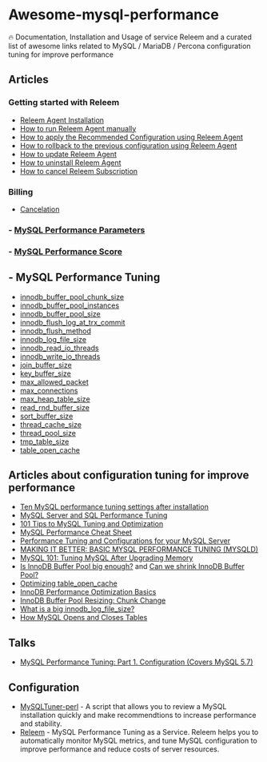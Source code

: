 # Awesome-mysql-performance
🔥 Documentation, Installation and Usage of service Releem and a curated list of awesome links related to MySQL / MariaDB / Percona configuration tuning for improve performance

## Articles

### Getting started with Releem

- [Releem Agent Installation](https://releem.com/docs/getstarted#rec341571004)
- [How to run Releem Agent manually](https://releem.com/docs/getstarted#rec341573251)
- [How to apply the Recommended Configuration using Releem Agent](https://releem.com/docs/getstarted#rec401158663)
- [How to rollback to the previous configuration using Releem Agent](https://releem.com/docs/getstarted#rec491019923)
- [How to update Releem Agent](https://releem.com/docs/getstarted#rec418477345)
- [How to uninstall Releem Agent](https://releem.com/docs/getstarted#rec418477345)
- [How to cancel Releem Subscription](https://releem.com/docs/getstarted#rec428397985)

### Billing

- [Cancelation](https://releem.com/docs/getstarted#rec428397985)

### - [MySQL Performance Parameters](https://releem.com/docs/mysql-performance-parameters)

### - [MySQL Performance Score](https://releem.com/docs/mysql-performance-score)

## - MySQL Performance Tuning

- [innodb_buffer_pool_chunk_size](https://releem.com/docs/mysql-performance-tuning/innodb_buffer_pool_chunk_size)
- [innodb_buffer_pool_instances](https://releem.com/docs/mysql-performance-tuning/innodb_buffer_pool_instances)
- [innodb_buffer_pool_size](https://releem.com/docs/mysql-performance-tuning/innodb_buffer_pool_size)
- [innodb_flush_log_at_trx_commit](https://releem.com/docs/mysql-performance-tuning/innodb_flush_log_at_trx_commit)
- [innodb_flush_method](https://releem.com/docs/mysql-performance-tuning/innodb_flush_method)
- [innodb_log_file_size](https://releem.com/docs/mysql-performance-tuning/innodb_log_file_size)
- [innodb_read_io_threads](https://releem.com/docs/mysql-performance-tuning/innodb_read_io_threads)
- [innodb_write_io_threads](https://releem.com/docs/mysql-performance-tuning/innodb_write_io_threads)
- [join_buffer_size](https://releem.com/docs/mysql-performance-tuning/join_buffer_size)
- [key_buffer_size](https://releem.com/docs/mysql-performance-tuning/key_buffer_size)
- [max_allowed_packet](https://releem.com/docs/mysql-performance-tuning/max_allowed_packet)
- [max_connections](https://releem.com/docs/mysql-performance-tuning/max_connections)
- [max_heap_table_size](https://releem.com/docs/mysql-performance-tuning/max_heap_table_size)
- [read_rnd_buffer_size](https://releem.com/docs/mysql-performance-tuning/read_rnd_buffer_size)
- [sort_buffer_size](https://releem.com/docs/mysql-performance-tuning/sort_buffer_size)
- [thread_cache_size](https://releem.com/docs/mysql-performance-tuning/thread_cache_size)
- [thread_pool_size](https://releem.com/docs/mysql-performance-tuning/thread_pool_size)
- [tmp_table_size](https://releem.com/docs/mysql-performance-tuning/tmp_table_size)
- [table_open_cache](https://releem.com/docs/mysql-performance-tuning/table_open_cache)

## Articles about configuration tuning for improve performance

- [Ten MySQL performance tuning settings after installation](https://www.percona.com/blog/2014/01/28/10-mysql-performance-tuning-settings-after-installation/)
- [MySQL Server and SQL Performance Tuning](https://www.oracle.com/technetwork/community/developer-day/mysql-performance-tuning-403029.pdf)
- [101 Tips to MySQL Tuning and Optimization](https://www.monitis.com/blog/101-tips-to-mysql-tuning-and-optimization/)
- [MySQL Performance Cheat Sheet](https://severalnines.com/database-blog/mysql-performance-cheat-sheet)
- [Performance Tuning and Configurations for your MySQL Server](https://www.universalclass.com/articles/computers/performance-tuning-and-configurations-for-your-mysql-server.htm)
- [MAKING IT BETTER: BASIC MYSQL PERFORMANCE TUNING (MYSQLD)](https://mediatemple.net/community/products/dv/204404044/making-it-better%3A-basic-mysql-performance-tuning-(mysqld))
- [MySQL 101: Tuning MySQL After Upgrading Memory](https://www.percona.com/blog/2020/09/30/mysql-101-tuning-mysql-after-upgrading-memory/)
- [Is InnoDB Buffer Pool big enough?](https://vettabase.com/blog/is-innodb-buffer-pool-big-enough/) and [Can we shrink InnoDB Buffer Pool?](https://vettabase.com/blog/can-we-shrink-innodb-buffer-pool/)
- [Optimizing table_open_cache](https://mariadb.com/kb/en/optimizing-table_open_cache/#:~:text=This%20improves%20performance%2C%20although%20it,any%20one%20table%20cache%20instance.&text=If%20the%20number%20of%20opened,at%20increasing%20the%20table_open_cache%20value.)
- [InnoDB Performance Optimization Basics](https://www.percona.com/blog/2013/09/20/innodb-performance-optimization-basics-updated/)
- [InnoDB Buffer Pool Resizing: Chunk Change](https://www.percona.com/blog/2018/06/19/chunk-change-innodb-buffer-pool-resizing/)
- [What is a big innodb_log_file_size?](https://www.percona.com/blog/2016/05/31/what-is-a-big-innodb_log_file_size/)
- [How MySQL Opens and Closes Tables](https://dev.mysql.com/doc/refman/5.7/en/table-cache.html)

## Talks

- [MySQL Performance Tuning: Part 1. Configuration (Covers MySQL 5.7)](https://www.youtube.com/watch?v=0CqMv0ucqFA)

## Configuration

- [MySQLTuner-perl](https://github.com/major/MySQLTuner-perl) - A script that allows you to review a MySQL installation quickly and make recommendtions to increase performance and stability.
- [Releem](https://releem.com) - MySQL Performance Tuning as a Service. Releem helps you to automatically monitor MySQL metrics, and tune MySQL configuration to improve performance and reduce costs of server resources.
